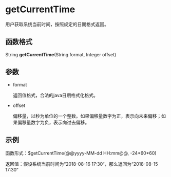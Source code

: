 # getCurrentTime<a name="dayu_01_0472"></a>

用户获取系统当前时间，按照规定的日期格式返回。

## 函数格式<a name="zh-cn_topic_0126423659_section57840345152"></a>

String  **getCurrentTime**\(String format, Integer offset\)

## 参数<a name="zh-cn_topic_0126423659_section954910288167"></a>

-   format

    返回值格式，合法的java日期格式化格式。

-   offset

    偏移量，以秒为单位的一个整数。如果偏移量数字为正，表示向未来偏移；如果偏移量数字为负，表示向过去偏移。


## 示例<a name="zh-cn_topic_0126423659_section1033315913339"></a>

函数形式：$getCurrentTime\(@@yyyy-MM-dd HH:mm@@, -24\*60\*60\)

返回值：假设系统当前时间为“2018-08-16 17:30“，那么返回为“2018-08-15 17:30“

